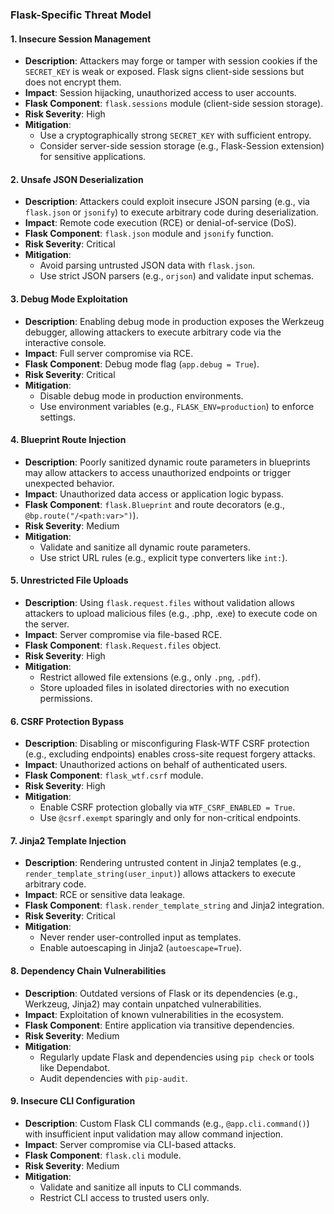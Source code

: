 ### Flask-Specific Threat Model

#### 1. **Insecure Session Management**
- **Description**: Attackers may forge or tamper with session cookies if the `SECRET_KEY` is weak or exposed. Flask signs client-side sessions but does not encrypt them.
- **Impact**: Session hijacking, unauthorized access to user accounts.
- **Flask Component**: `flask.sessions` module (client-side session storage).
- **Risk Severity**: High
- **Mitigation**:
  - Use a cryptographically strong `SECRET_KEY` with sufficient entropy.
  - Consider server-side session storage (e.g., Flask-Session extension) for sensitive applications.

#### 2. **Unsafe JSON Deserialization**
- **Description**: Attackers could exploit insecure JSON parsing (e.g., via `flask.json` or `jsonify`) to execute arbitrary code during deserialization.
- **Impact**: Remote code execution (RCE) or denial-of-service (DoS).
- **Flask Component**: `flask.json` module and `jsonify` function.
- **Risk Severity**: Critical
- **Mitigation**:
  - Avoid parsing untrusted JSON data with `flask.json`.
  - Use strict JSON parsers (e.g., `orjson`) and validate input schemas.

#### 3. **Debug Mode Exploitation**
- **Description**: Enabling debug mode in production exposes the Werkzeug debugger, allowing attackers to execute arbitrary code via the interactive console.
- **Impact**: Full server compromise via RCE.
- **Flask Component**: Debug mode flag (`app.debug = True`).
- **Risk Severity**: Critical
- **Mitigation**:
  - Disable debug mode in production environments.
  - Use environment variables (e.g., `FLASK_ENV=production`) to enforce settings.

#### 4. **Blueprint Route Injection**
- **Description**: Poorly sanitized dynamic route parameters in blueprints may allow attackers to access unauthorized endpoints or trigger unexpected behavior.
- **Impact**: Unauthorized data access or application logic bypass.
- **Flask Component**: `flask.Blueprint` and route decorators (e.g., `@bp.route("/<path:var>")`).
- **Risk Severity**: Medium
- **Mitigation**:
  - Validate and sanitize all dynamic route parameters.
  - Use strict URL rules (e.g., explicit type converters like `int:`).

#### 5. **Unrestricted File Uploads**
- **Description**: Using `flask.request.files` without validation allows attackers to upload malicious files (e.g., .php, .exe) to execute code on the server.
- **Impact**: Server compromise via file-based RCE.
- **Flask Component**: `flask.Request.files` object.
- **Risk Severity**: High
- **Mitigation**:
  - Restrict allowed file extensions (e.g., only `.png`, `.pdf`).
  - Store uploaded files in isolated directories with no execution permissions.

#### 6. **CSRF Protection Bypass**
- **Description**: Disabling or misconfiguring Flask-WTF CSRF protection (e.g., excluding endpoints) enables cross-site request forgery attacks.
- **Impact**: Unauthorized actions on behalf of authenticated users.
- **Flask Component**: `flask_wtf.csrf` module.
- **Risk Severity**: High
- **Mitigation**:
  - Enable CSRF protection globally via `WTF_CSRF_ENABLED = True`.
  - Use `@csrf.exempt` sparingly and only for non-critical endpoints.

#### 7. **Jinja2 Template Injection**
- **Description**: Rendering untrusted content in Jinja2 templates (e.g., `render_template_string(user_input)`) allows attackers to execute arbitrary code.
- **Impact**: RCE or sensitive data leakage.
- **Flask Component**: `flask.render_template_string` and Jinja2 integration.
- **Risk Severity**: Critical
- **Mitigation**:
  - Never render user-controlled input as templates.
  - Enable autoescaping in Jinja2 (`autoescape=True`).

#### 8. **Dependency Chain Vulnerabilities**
- **Description**: Outdated versions of Flask or its dependencies (e.g., Werkzeug, Jinja2) may contain unpatched vulnerabilities.
- **Impact**: Exploitation of known vulnerabilities in the ecosystem.
- **Flask Component**: Entire application via transitive dependencies.
- **Risk Severity**: Medium
- **Mitigation**:
  - Regularly update Flask and dependencies using `pip check` or tools like Dependabot.
  - Audit dependencies with `pip-audit`.

#### 9. **Insecure CLI Configuration**
- **Description**: Custom Flask CLI commands (e.g., `@app.cli.command()`) with insufficient input validation may allow command injection.
- **Impact**: Server compromise via CLI-based attacks.
- **Flask Component**: `flask.cli` module.
- **Risk Severity**: Medium
- **Mitigation**:
  - Validate and sanitize all inputs to CLI commands.
  - Restrict CLI access to trusted users only.
